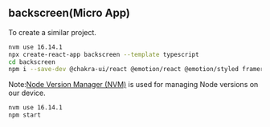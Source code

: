 ## backscreen(Micro App)

To create a similar project.

```bash
nvm use 16.14.1
npx create-react-app backscreen --template typescript
cd backscreen
npm i --save-dev @chakra-ui/react @emotion/react @emotion/styled framer-motion webpack webpack-cli html-webpack-plugin webpack-dev-server ts-loader
```
Note:[Node Version Manager (NVM)](https://github.com/nvm-sh/nvm) is used for managing Node versions on our device.

```bash
nvm use 16.14.1
npm start
```